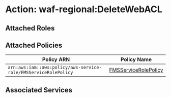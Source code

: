 # Action: waf-regional:DeleteWebACL

## Attached Roles

## Attached Policies

| Policy ARN | Policy Name |
|------------|-------------|
| `arn:aws:iam::aws:policy/aws-service-role/FMSServiceRolePolicy` | [FMSServiceRolePolicy](../policies.md#fmsservicerolepolicy) |

## Associated Services

